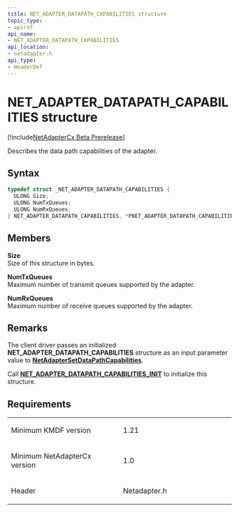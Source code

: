 ```yaml
---
title: NET_ADAPTER_DATAPATH_CAPABILITIES structure
topic_type:
- apiref
api_name:
- NET_ADAPTER_DATAPATH_CAPABILITIES
api_location:
- netadapter.h
api_type:
- HeaderDef
---
```


# NET_ADAPTER_DATAPATH_CAPABILITIES structure


[!include[NetAdapterCx Beta Prerelease](../netcx-beta-prerelease.md)]

Describes the data path capabilities of the adapter.

Syntax
------

```cpp
typedef struct _NET_ADAPTER_DATAPATH_CAPABILITIES {
  ULONG Size;
  ULONG NumTxQueues;
  ULONG NumRxQueues;
} NET_ADAPTER_DATAPATH_CAPABILITIES, *PNET_ADAPTER_DATAPATH_CAPABILITIES;
```

Members
-------

**Size**  
Size of this structure in bytes.

**NumTxQueues**  
Maximum number of transmit queues supported by the adapter.

**NumRxQueues**  
Maximum number of receive queues supported by the adapter.

Remarks
-------

The client driver passes an initialized **NET_ADAPTER_DATAPATH_CAPABILITIES** structure as an input parameter value to [**NetAdapterSetDataPathCapabilities**](netadaptersetdatapathcapabilities.md).

Call [**NET_ADAPTER_DATAPATH_CAPABILITIES_INIT**](net-adapter-datapath-capabilities-init.md) to initialize this structure.

Requirements
------------

<table>
<colgroup>
<col width="50%" />
<col width="50%" />
</colgroup>
<tbody>
<tr class="odd">
<td align="left"><p>Minimum KMDF version</p></td>
<td align="left"><p>1.21</p></td>
</tr>
<tr class="even">
<td align="left"><p>Minimum NetAdapterCx version</p></td>
<td align="left"><p>1.0</p></td>
</tr>
<tr class="odd">
<td align="left"><p>Header</p></td>
<td align="left">Netadapter.h</td>
</tr>
</tbody>
</table>

 

 





